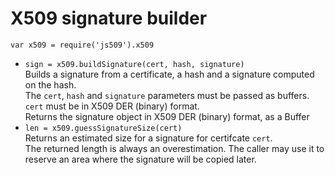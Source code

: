 
# X509 signature builder

`var x509 = require('js509').x509`

* `sign = x509.buildSignature(cert, hash, signature)`  
  Builds a signature from a certificate, a hash and a signature computed on the hash.  
  The `cert`, `hash` and `signature` parameters must be passed as buffers.  
  `cert` must be in X509 DER (binary) format.  
  Returns the signature object in X509 DER (binary) format, as a Buffer 
* `len = x509.guessSignatureSize(cert)`  
  Returns an estimated size for a signature for certifcate `cert`.  
  The returned length is always an overestimation. The caller may use it to 
  reserve an area where the signature will be copied later.
